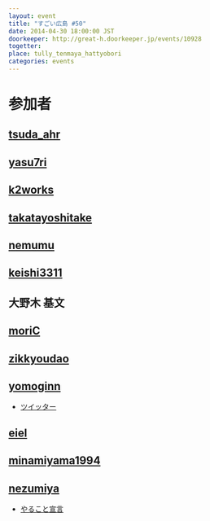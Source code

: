 ```yaml
---
layout: event
title: "すごい広島 #50"
date: 2014-04-30 18:00:00 JST
doorkeeper: http://great-h.doorkeeper.jp/events/10928
togetter: 
place: tully_tenmaya_hattyobori
categories: events
---
```


# 参加者


## [tsuda_ahr](http://twitter.com/tsuda_ahr)


## [yasu7ri](https://www.facebook.com/yasu7ri)


## [k2works](https://github.com/k2works)


## [takatayoshitake](http://twitter.com/takatayoshitake)


## [nemumu](https://github.com/nemumu)


## [keishi3311](https://github.com/keishi3311)


## 大野木 基文


## [moriC](https://github.com/moriC)


## [zikkyoudao](http://twitter.com/zikkyoudao)


## [yomoginn](https://github.com/yomoginn)

* [ツイッター](https://twitter.com/moriyomogi)


## [eiel](http://eiel.info/)


## [minamiyama1994](https://github.com/minamiyama1994)


## [nezumiya](https://github.com/nezumiya)

* [やること宣言](https://github.com/great-h/great-h.github.io/issues/859)
